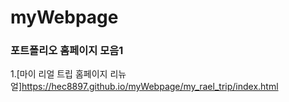 # myWebpage
### 포트폴리오 홈페이지 모음1

1.[마이 리얼 트립 홈페이지 리뉴얼]<https://hec8897.github.io/myWebpage/my_rael_trip/index.html>
